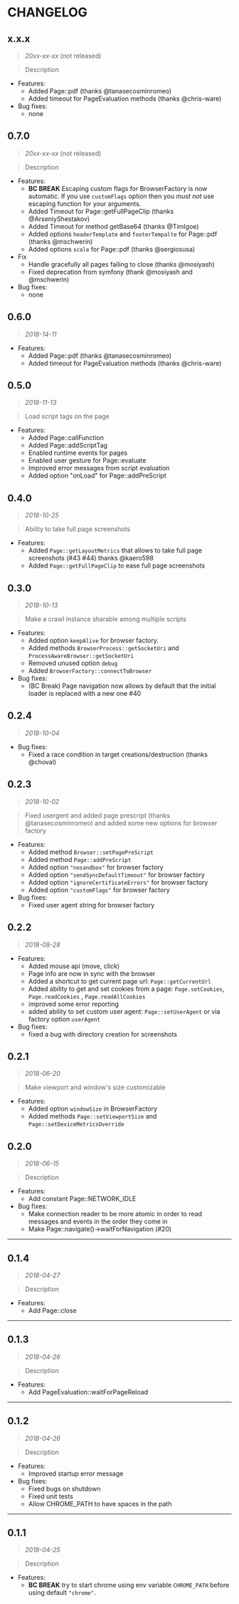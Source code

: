 # CHANGELOG

## x.x.x

> *20xx-xx-xx* (not released)

> Description
    
* Features:
  * Added Page::pdf (thanks @tanasecosminromeo)
  * Added timeout for PageEvaluation methods (thanks @chris-ware)
* Bug fixes:
  * none

## 0.7.0

> *20xx-xx-xx* (not released)

> Description
    
* Features:
  * **BC BREAK** Escaping custom flags for BrowserFactory is now automatic. 
    If you use `customFlags` option then you *must not* use escaping function for your arguments.
  * Added Timeout for Page::getFullPageClip (thanks @ArseniyShestakov)
  * Added Timeout for method getBase64 (thanks @TimIgoe)
  * Added options `headerTemplate` and `footerTempalte` for Page::pdf (thanks @mschwerin)
  * Added options `scale` for Page::pdf (thanks @sergiosusa)
* Fix
  * Handle gracefully all pages failing to close (thanks @mosiyash)
  * Fixed deprecation from symfony (thank @mosiyash and @mschwerin)
* Bug fixes:
  * none

## 0.6.0

> *2018-14-11*

* Features:
  * Added Page::pdf (thanks @tanasecosminromeo)
  * Added timeout for PageEvaluation methods (thanks @chris-ware)

## 0.5.0

> *2018-11-13*

> Load script tags on the page
    
* Features:
  * Added Page::callFunction
  * Added Page::addScriptTag
  * Enabled runtime events for pages
  * Enabled user gesture for Page::evaluate
  * Improved error messages from script evaluation
  * Added option "onLoad" for Page::addPreScript

## 0.4.0

> *2018-10-25*

> Ability to take full page screenshots
    
* Features:
  * Added ``Page::getLayoutMetrics`` that allows to take full page screenshots (#43 #44) thanks @kaero598
  * Added ``Page::getFullPageClip`` to ease full page screenshots
  
## 0.3.0

> *2018-10-13*

> Make a crawl instance sharable among multiple scripts

* Features:
  * Added option ``keepAlive`` for browser factory.
  * Added methods ``BrowserProcess::getSocketUri`` and ``ProcessAwareBrowser::getSocketUri``
  * Removed unused option ``debug``
  * Added ``BrowserFactory::connectToBrowser``
* Bug fixes:
  * (BC Break) Page navigation now allows by default that the initial loader is replaced with a new one #40

## 0.2.4

> *2018-10-04*
    
* Bug fixes:
  * Fixed a race condition in target creations/destruction (thanks @choval)

## 0.2.3

> *2018-10-02*

> Fixed usergent and added page prescript (thanks @tanasecosminromeo) and added some new options for browser factory
    
* Features:
  * Added method ``Browser::setPagePreScript``
  * Added method ``Page::addPreScript``
  * Added option ``"nosandbox"`` for browser factory
  * Added option ``"sendSyncDefaultTimeout"`` for browser factory
  * Added option ``"ignoreCertificateErrors"`` for browser factory
  * Added option ``"customFlags"`` for browser factory
* Bug fixes:
  * Fixed user agent string for browser factory 

## 0.2.2

> *2018-08-28*
    
* Features:
  * Added mouse api (move, click)
  * Page info are now in sync with the browser
  * Added a shortcut to get current page url: ``Page::getCurrentUrl``
  * Added ability to get and set cookies from a page: ``Page.setCookies``, ``Page.readCookies`` , ``Page.readAllCookies`` 
  * improved some error reporting
  * added ability to set custom user agent: ``Page::setUserAgent`` or via factory option ``userAgent``
* Bug fixes:
  * fixed a bug with directory creation for screenshots

## 0.2.1

> *2018-06-20*

> Make viewport and window's size customizable
    
* Features:
  * Added option ``windowSize`` in BrowserFactory
  * Added methods ``Page::setViewportSize`` and ``Page::setDeviceMetricsOverride``

## 0.2.0

> *2018-06-15*

> Description
    
* Features:
  * Add constant Page::NETWORK_IDLE
* Bug fixes:
  * Make connection reader to be more atomic in order to read messages and events in the order they come in
  * Make Page::navigate()->waitForNavigation (#20)
  
--------------

## 0.1.4

> *2018-04-27*

> Description

* Features:
  * Add Page::close

--------------

## 0.1.3

> *2018-04-26*

> Description
    
* Features:
  * Add PageEvaluation::waitForPageReload
  
--------------


## 0.1.2

> *2018-04-26*

> Description
    
* Features:
  * Improved startup error message
* Bug fixes:
  * Fixed bugs on shutdown
  * Fixed unit tests
  * Allow CHROME_PATH to have spaces in the path
  
--------------

## 0.1.1

> *2018-04-25*

> Description
    
* Features:
  * **BC BREAK** try to start chrome using env variable ``CHROME_PATH`` before using default ``"chrome"``.

